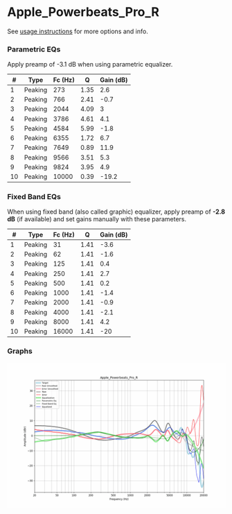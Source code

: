 # Apple_Powerbeats_Pro_R
See [usage instructions](https://github.com/jaakkopasanen/AutoEq#usage) for more options and info.

### Parametric EQs
Apply preamp of -3.1 dB when using parametric equalizer.

|   # | Type    |   Fc (Hz) |    Q |   Gain (dB) |
|-----|---------|-----------|------|-------------|
|   1 | Peaking |       273 | 1.35 |         2.6 |
|   2 | Peaking |       766 | 2.41 |        -0.7 |
|   3 | Peaking |      2044 | 4.09 |         3   |
|   4 | Peaking |      3786 | 4.61 |         4.1 |
|   5 | Peaking |      4584 | 5.99 |        -1.8 |
|   6 | Peaking |      6355 | 1.72 |         6.7 |
|   7 | Peaking |      7649 | 0.89 |        11.9 |
|   8 | Peaking |      9566 | 3.51 |         5.3 |
|   9 | Peaking |      9824 | 3.95 |         4.9 |
|  10 | Peaking |     10000 | 0.39 |       -19.2 |

### Fixed Band EQs
When using fixed band (also called graphic) equalizer, apply preamp of **-2.8 dB** (if available) and set gains manually with these parameters.

|   # | Type    |   Fc (Hz) |    Q |   Gain (dB) |
|-----|---------|-----------|------|-------------|
|   1 | Peaking |        31 | 1.41 |        -3.6 |
|   2 | Peaking |        62 | 1.41 |        -1.6 |
|   3 | Peaking |       125 | 1.41 |         0.4 |
|   4 | Peaking |       250 | 1.41 |         2.7 |
|   5 | Peaking |       500 | 1.41 |         0.2 |
|   6 | Peaking |      1000 | 1.41 |        -1.4 |
|   7 | Peaking |      2000 | 1.41 |        -0.9 |
|   8 | Peaking |      4000 | 1.41 |        -2.1 |
|   9 | Peaking |      8000 | 1.41 |         4.2 |
|  10 | Peaking |     16000 | 1.41 |       -20   |

### Graphs
![](./Apple_Powerbeats_Pro_R.png)
